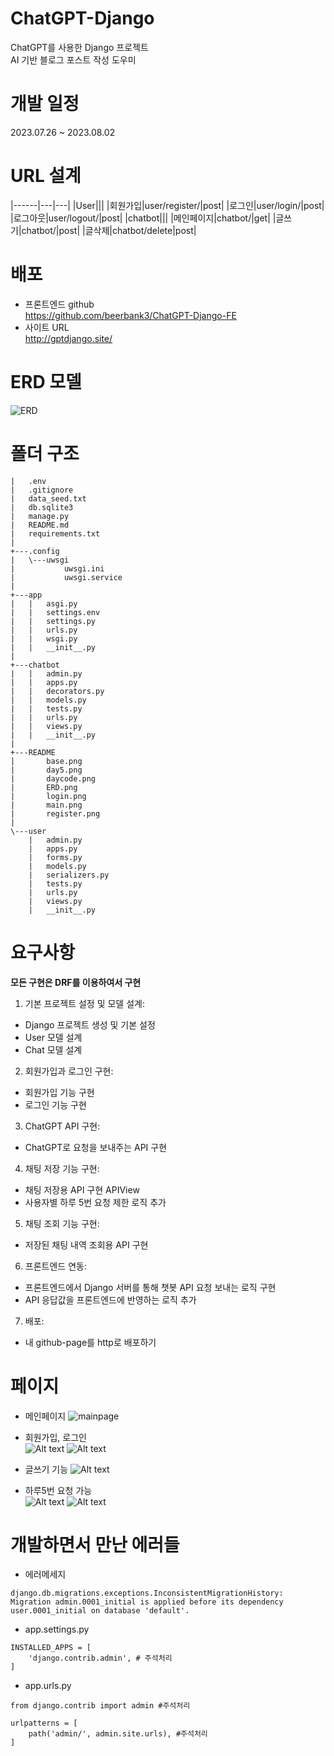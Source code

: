 # ChatGPT-Django
ChatGPT를 사용한 Django 프로젝트  
AI 기반 블로그 포스트 작성 도우미

# 개발 일정  
2023.07.26 ~ 2023.08.02

# URL 설계  
|------|---|---|
|User|||
|회원가입|user/register/|post|
|로그인|user/login/|post|
|로그아웃|user/logout/|post|
|chatbot|||
|메인페이지|chatbot/|get|
|글쓰기|chatbot/|post|
|글삭제|chatbot/delete|post|

# 배포
- 프론트엔드 github  
https://github.com/beerbank3/ChatGPT-Django-FE  
- 사이트 URL  
http://gptdjango.site/
# ERD 모델

![ERD](README/ERD.png)

# 폴더 구조 
```
|   .env
|   .gitignore
|   data_seed.txt
|   db.sqlite3
|   manage.py
|   README.md
|   requirements.txt
|
+---.config
|   \---uwsgi
|           uwsgi.ini
|           uwsgi.service
|
+---app
|   |   asgi.py
|   |   settings.env
|   |   settings.py
|   |   urls.py
|   |   wsgi.py
|   |   __init__.py
|
+---chatbot
|   |   admin.py
|   |   apps.py
|   |   decorators.py
|   |   models.py
|   |   tests.py
|   |   urls.py
|   |   views.py
|   |   __init__.py
|
+---README
|       base.png
|       day5.png
|       daycode.png
|       ERD.png
|       login.png
|       main.png
|       register.png
|
\---user
    |   admin.py
    |   apps.py
    |   forms.py
    |   models.py
    |   serializers.py
    |   tests.py
    |   urls.py
    |   views.py
    |   __init__.py

```
# 요구사항

**모든 구현은 DRF를 이용하여서 구현**

1. 기본 프로젝트 설정 및 모델 설계:
- Django 프로젝트 생성 및 기본 설정
- User 모델 설계
- Chat 모델 설계

2. 회원가입과 로그인 구현:
- 회원가입 기능 구현
- 로그인 기능 구현

3. ChatGPT API 구현:
- ChatGPT로 요청을 보내주는 API 구현

4. 채팅 저장 기능 구현:
- 채팅 저장용 API 구현 APIView
- 사용자별 하루 5번 요청 제한 로직 추가

5. 채팅 조회 기능 구현:
- 저장된 채팅 내역 조회용 API 구현

6. 프론트엔드 연동:
- 프론트엔드에서 Django 서버를 통해 챗봇 API 요청 보내는 로직 구현
- API 응답값을 프론트엔드에 반영하는 로직 추가

7. 배포:
- 내 github-page를 http로 배포하기


# 페이지
- 메인페이지
![mainpage](README/main.png)

- 회원가입, 로그인  
![Alt text](README/register.png)
![Alt text](README/login.png)

- 글쓰기 기능
![Alt text](README/base.png)

- 하루5번 요청 가능  
![Alt text](README/day5.png)
![Alt text](README/daycode.png)

# 개발하면서 만난 에러들

- 에러메세지
```
django.db.migrations.exceptions.InconsistentMigrationHistory: Migration admin.0001_initial is applied before its dependency user.0001_initial on database 'default'.
```

- app.settings.py
```
INSTALLED_APPS = [
    'django.contrib.admin', # 주석처리
]
```

- app.urls.py
```
from django.contrib import admin #주석처리

urlpatterns = [
    path('admin/', admin.site.urls), #주석처리
]
```